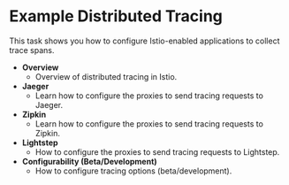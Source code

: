 # Example Distributed Tracing

This task shows you how to configure Istio-enabled applications to collect trace spans.



* **Overview**
  * Overview of distributed tracing in Istio.
* **Jaeger**
  * Learn how to configure the proxies to send tracing requests to Jaeger.
* **Zipkin**
  * Learn how to configure the proxies to send tracing requests to Zipkin.
* **Lightstep**
  * How to configure the proxies to send tracing requests to Lightstep.
* **Configurability \(Beta/Development\)**
  * How to configure tracing options \(beta/development\).[ ](https://istio.io/v1.6/docs/setup/getting-started/#download)

